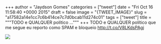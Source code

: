 
+++
author = "Jaydson Gomes"
categories = ["tweet"]
date = "Fri Oct 16 11:58:40 +0000 2015"
draft = false
image = "{TWEET_IMAGE}"
slug = "a17582a14e1cc7c6b414ce7c7d0bcab11d274c01"
tags = ["tweet"]
title = """TODO e QUALQUER político ..."""
+++
TODO e QUALQUER político que me segue eu reporto como SPAM e bloqueio http://t.co/V8LKdsPAgj

![](/images/tweet-media/654989835204173824-CRb9xtYXAAAaBi4.jpg)